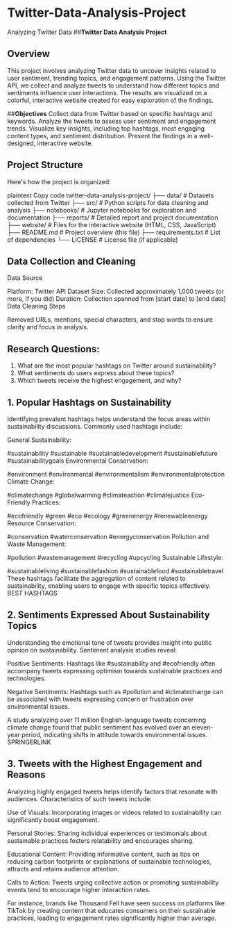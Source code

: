 # Twitter-Data-Analysis-Project
Analyzing Twitter Data
##**Twitter Data Analysis Project**
## Overview
This project involves analyzing Twitter data to uncover insights related to user sentiment, trending topics, and engagement patterns. Using the Twitter API, we collect and analyze tweets to understand how different topics and sentiments influence user interactions. The results are visualized on a colorful, interactive website created for easy exploration of the findings.

##**Objectives**
Collect data from Twitter based on specific hashtags and keywords.
Analyze the tweets to assess user sentiment and engagement trends.
Visualize key insights, including top hashtags, most engaging content types, and sentiment distribution.
Present the findings in a well-designed, interactive website.

## Project Structure
Here's how the project is organized:

plaintext
Copy code
twitter-data-analysis-project/
├── data/                 # Datasets collected from Twitter
├── src/                  # Python scripts for data cleaning and analysis
├── notebooks/            # Jupyter notebooks for exploration and documentation
├── reports/              # Detailed report and project documentation
├── website/              # Files for the interactive website (HTML, CSS, JavaScript)
├── README.md             # Project overview (this file)
├── requirements.txt      # List of dependencies
└── LICENSE               # License file (if applicable)

## Data Collection and Cleaning
Data Source

Platform: Twitter API
Dataset Size: Collected approximately 1,000 tweets (or more, if you did)
Duration: Collection spanned from [start date] to [end date]
Data Cleaning Steps

Removed URLs, mentions, special characters, and stop words to ensure clarity and focus in analysis.

## Research Questions:
1. What are the most popular hashtags on Twitter around sustainability?
2. What sentiments do users express about these topics?
3. Which tweets receive the highest engagement, and why?

## 1. Popular Hashtags on Sustainability
Identifying prevalent hashtags helps understand the focus areas within sustainability discussions. Commonly used hashtags include:

General Sustainability:

#sustainability
#sustainable
#sustainabledevelopment
#sustainablefuture
#sustainabilitygoals
Environmental Conservation:

#environment
#environmental
#environmentalism
#environmentalprotection
Climate Change:

#climatechange
#globalwarming
#climateaction
#climatejustice
Eco-Friendly Practices:

#ecofriendly
#green
#eco
#ecology
#greenenergy
#renewableenergy
Resource Conservation:

#conservation
#waterconservation
#energyconservation
Pollution and Waste Management:

#pollution
#wastemanagement
#recycling
#upcycling
Sustainable Lifestyle:

#sustainableliving
#sustainablefashion
#sustainablefood
#sustainabletravel
These hashtags facilitate the aggregation of content related to sustainability, enabling users to engage with specific topics effectively. 
BEST HASHTAGS

## 2. Sentiments Expressed About Sustainability Topics
Understanding the emotional tone of tweets provides insight into public opinion on sustainability. Sentiment analysis studies reveal:

Positive Sentiments: Hashtags like #sustainability and #ecofriendly often accompany tweets expressing optimism towards sustainable practices and technologies.

Negative Sentiments: Hashtags such as #pollution and #climatechange can be associated with tweets expressing concern or frustration over environmental issues.

A study analyzing over 11 million English-language tweets concerning climate change found that public sentiment has evolved over an eleven-year period, indicating shifts in attitude towards environmental issues. 
SPRINGERLINK

## 3. Tweets with the Highest Engagement and Reasons
Analyzing highly engaged tweets helps identify factors that resonate with audiences. Characteristics of such tweets include:

Use of Visuals: Incorporating images or videos related to sustainability can significantly boost engagement.

Personal Stories: Sharing individual experiences or testimonials about sustainable practices fosters relatability and encourages sharing.

Educational Content: Providing informative content, such as tips on reducing carbon footprints or explanations of sustainable technologies, attracts and retains audience attention.

Calls to Action: Tweets urging collective action or promoting sustainability events tend to encourage higher interaction rates.

For instance, brands like Thousand Fell have seen success on platforms like TikTok by creating content that educates consumers on their sustainable practices, leading to engagement rates significantly higher than average. 
